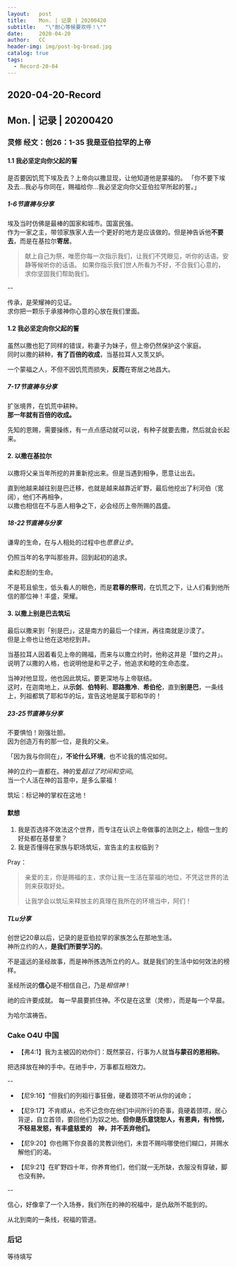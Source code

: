 ```yaml
---
layout:   post
title:    Mon. | 记录 | 20200420
subtitle:   "\"耐心等候要欢呼！\""
date:     2020-04-20
author:   CC
header-img: img/post-bg-bread.jpg
catalog: true
tags:
  - Record-20-04
---
```


## 2020-04-20-Record

## Mon. | 记录 | 20200420

### 灵修 经文：创26：1-35 我是亚伯拉罕的上帝

#### 1.1 我必坚定向你父起的誓

是否要因饥荒下埃及去？上帝向以撒显现，让他知道他是蒙福的。
「你不要下埃及去...我必与你同在，赐福给你...我必坚定向你父亚伯拉罕所起的誓。」

##### 1-6节直祷与分享

埃及当时仿佛是最棒的国家和城市。国富民强。  
作为一家之主，带领家族家人去一个更好的地方是应该做的。但是神告诉他**不要去**，而是在基拉尔**寄居**。

> 献上自己为祭，唯愿你每一次指示我们，让我们不凭眼见，听你的话语。安静等候听你的话语。
> 如果你指示我们世人所看为不好，不合我们心意的，求你坚固我们帮助我们。

--

传承，是荣耀神的见证。  
求你把一颗乐于承接神你心意的心放在我们里面。

#### 1.2 我必坚定向你父起的誓

虽然以撒也犯了同样的错误，称妻子为妹子，但上帝仍然保护这个家庭。  
同时以撒的耕种，**有了百倍的收成**，当基拉耳人又羡又妒。

一个蒙福之人，不但不因饥荒而损失，**反而**在寄居之地昌大。

##### 7-17节直祷与分享

扩张境界，在饥荒中耕种。  
**那一年就有百倍的收成。**

先知的恩赐，需要操练，有一点点感动就可以说，有种子就要去撒，然后就会长起来。

#### 2. 以撒在基拉尔

以撒将父亲当年所挖的井重新挖出来。但是当遇到相争，愿意让出去。

直到他越来越往别是巴迁移，也就是越来越靠近旷野，最后他挖出了利河伯（宽阔），他们不再相争，  
以撒也相信在不与恶人相争之下，必会经历上帝所赐的昌盛。  

##### 18-22节直祷与分享

谦卑的生命，在与人相处的过程中也*愿意让步*。

仍照当年的名字叫那些井。回到起初的追求。

柔和忍耐的生命。

不是苟且偷生，低头看人的眼色，而是**君尊的祭司**，在饥荒之下，让人们看到他所信的那位神！丰盛，荣耀。

#### 3. 以撒上别是巴去筑坛

最后以撒来到「别是巴」，这是南方的最后一个绿洲，再往南就是沙漠了。  
但是上帝也让他在这地挖到井。  

当基拉耳人因着看见上帝的赐福，而来与以撒立约时，他称这井是「盟约之井」。  
说明了以撒的人格，也说明他是和平之子，他追求和睦的生命态度。

当神对他显现，他也因此筑坛。要更深地与上帝联结。  
这时，在迦南地上，从**示剑**、**伯特利**、**耶路撒冷**、**希伯伦**，直到**别是巴**，一条线上，列祖都筑了耶和华的坛，宣告这地是属于耶和华的！

##### 23-25节直祷与分享

不要惧怕！刚强壮胆。  
因为创造万有的那一位，是我的父亲。  

「因为我与你同在」，**不论什么环境**，也不论我的情况如何。

神的立约一直都在。神的爱*超过了时间和空间*。  
当一个人活在神的旨意中，是多么蒙福！

筑坛：标记神的掌权在这地！

#### 默想

1. 我是否选择不效法这个世界，而专注在认识上帝做事的法则之上，相信一生的好处都在基督里？
2. 我是否懂得在家族与职场筑坛，宣告主的主权临到？

Pray：

> 亲爱的主，你是赐福的主，求你让我一生活在蒙福的地位，不凭这世界的法则来获取好处。
>
> 让我学会以筑坛来释放主的真理在我所在的环境当中，阿们！

##### TLu分享

创世记20章以后，记录的是亚伯拉罕的家族怎么在那地生活。  
神所立约的人，**是我们所要学习的**。  

不是遥远的圣经故事，而是神所拣选所立约的人。就是我们的生活中如何效法的榜样。  

圣经所说的**信心**是不相信自己，乃是*相信神*！

祂的应许要成就。
每一早晨要抓住神。不仅是在这里（灵修），而是每一个早晨。

为哈尔滨祷告。

### Cake O4U 中国

- 【弗4:1】我为主被囚的劝你们：既然蒙召，行事为人就**当与蒙召的恩相称**。

把选择放在神的手中。在祂手中，万事都互相效力。

--

- 【尼9:16】“但我们的列祖行事狂傲，硬着颈项不听从你的诫命；
- 【尼9:17】不肯顺从，也不记念你在他们中间所行的奇事，竟硬着颈项，居心背逆，自立首领，要回他们为奴之地。**但你是乐意饶恕人，有恩典，有怜悯，不轻易发怒，有丰盛慈爱的　神，并不丢弃他们。**

- 【尼9:20】你也赐下你良善的灵教训他们，未尝不赐吗哪使他们糊口，并赐水解他们的渴。
- 【尼9:21】在旷野四十年，你养育他们，他们就一无所缺，衣服没有穿破，脚也没有肿。

--

信心，好像拿了一个入场券，我们所在的神的祝福中，是仇敌所不能到的。  

从北到南的一条线，祝福的管道。

### 后记

等待填写
